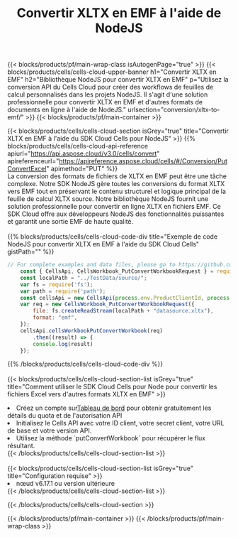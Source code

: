 ﻿---
title:  Convertir XLTX en EMF à l'aide de NodeJS
description:  Utilisation du SDK Cloud Aspose.Cells pour NodeJS pour convertir un fichier au format XLTX en fichier au format EMF.
---
{{< blocks/products/pf/main-wrap-class isAutogenPage="true" >}}
{{< blocks/products/cells/cells-cloud-upper-banner h1="Convertir XLTX en EMF" h2="Bibliothèque NodeJS pour convertir XLTX en EMF" p="Utilisez la conversion API du Cells Cloud pour créer des workflows de feuilles de calcul personnalisés dans les projets NodeJS. Il s\'agit d\'une solution professionnelle pour convertir XLTX en EMF et d\'autres formats de documents en ligne à l\'aide de NodeJS." urlsection="conversion/xltx-to-emf/" >}}
{{< blocks/products/pf/main-container >}}

{{< blocks/products/cells/cells-cloud-section isGrey="true" title="Convertir XLTX en EMF à l\'aide du SDK Cloud Cells pour NodeJS" >}}
{{% blocks/products/cells/cells-cloud-api-reference apiurl="https://api.aspose.cloud/v3.0/cells/convert" apireferenceurl="https://apireference.aspose.cloud/cells/#/Conversion/PutConvertExcel" apimethod="PUT" %}}
<br/>
La conversion des formats de fichiers de XLTX en EMF peut être une tâche complexe. Notre SDK NodeJS gère toutes les conversions du format XLTX vers EMF tout en préservant le contenu structurel et logique principal de la feuille de calcul XLTX source. Notre bibliothèque NodeJS fournit une solution professionnelle pour convertir en ligne XLTX en fichiers EMF. Ce SDK Cloud offre aux développeurs NodeJS des fonctionnalités puissantes et garantit une sortie EMF de haute qualité.
<br/>
<br/>
{{% blocks/products/cells/cells-cloud-code-div title="Exemple de code NodeJS pour convertir XLTX en EMF à l\'aide du SDK Cloud Cells" gistPath="" %}}
 
```js
// For complete examples and data files, please go to https://github.com/aspose-cells-cloud/aspose-cells-cloud-node/
    const { CellsApi, CellsWorkbook_PutConvertWorkbookRequest } = require("asposecellscloud");
    const localPath = "../TestData/source/";
    var fs = require('fs');
    var path = require('path');
    const cellsApi = new CellsApi(process.env.ProductClientId, process.env.ProductClientSecret);
    var req = new CellsWorkbook_PutConvertWorkbookRequest({
        file: fs.createReadStream(localPath + "datasource.xltx"),
        format: "emf",
    });
    cellsApi.cellsWorkbookPutConvertWorkbook(req)
        .then((result) => {
        console.log(result)
    });
```
 
{{% /blocks/products/cells/cells-cloud-code-div %}}
<br/>
<br/>
{{< blocks/products/cells/cells-cloud-section-list isGrey="true" title="Comment utiliser le SDK Cloud Cells pour Node pour convertir les fichiers Excel vers d\'autres formats XLTX en EMF" >}}
<li> Créez un compte sur<a href="https://dashboard.aspose.cloud/">Tableau de bord</a> pour obtenir gratuitement les détails du quota et de l'autorisation API</li>
<li>Initialisez le Cells API avec votre ID client, votre secret client, votre URL de base et votre version API.</li>
<li>Utilisez la méthode `putConvertWorkbook` pour récupérer le flux résultant.</li>
{{< /blocks/products/cells/cells-cloud-section-list >}}
<br/>
<br/>
{{< blocks/products/cells/cells-cloud-section-list isGrey="true" title="Configuration requise" >}}
<li>nœud v6.17.1 ou version ultérieure</li>
{{< /blocks/products/cells/cells-cloud-section-list >}}

{{< /blocks/products/cells/cells-cloud-section >}}

{{< /blocks/products/pf/main-container >}}
{{< /blocks/products/pf/main-wrap-class >}}
